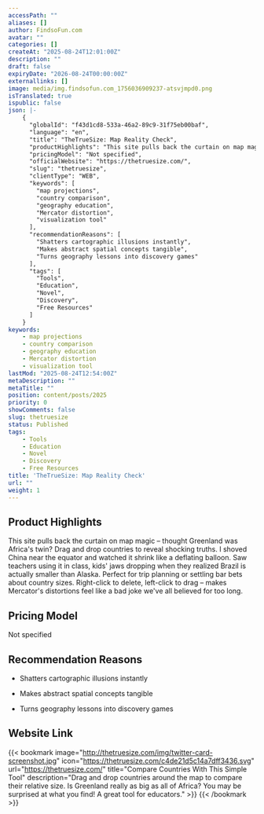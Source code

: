 ```yaml
---
accessPath: ""
aliases: []
author: FindsoFun.com
avatar: ""
categories: []
createAt: "2025-08-24T12:01:00Z"
description: ""
draft: false
expiryDate: "2026-08-24T00:00:00Z"
externallinks: []
image: media/img.findsofun.com_1756036909237-atsvjmpd0.png
isTranslated: true
ispublic: false
json: |-
    {
      "globalId": "f43d1cd8-533a-46a2-89c9-31f75eb00baf",
      "language": "en",
      "title": "TheTrueSize: Map Reality Check",
      "productHighlights": "This site pulls back the curtain on map magic – thought Greenland was Africa's twin? Drag and drop countries to reveal shocking truths. I shoved China near the equator and watched it shrink like a deflating balloon. Saw teachers using it in class, kids' jaws dropping when they realized Brazil is actually smaller than Alaska. Perfect for trip planning or settling bar bets about country sizes. Right-click to delete, left-click to drag – makes Mercator's distortions feel like a bad joke we've all believed for too long.",
      "pricingModel": "Not specified",
      "officialWebsite": "https://thetruesize.com/",
      "slug": "thetruesize",
      "clientType": "WEB",
      "keywords": [
        "map projections",
        "country comparison",
        "geography education",
        "Mercator distortion",
        "visualization tool"
      ],
      "recommendationReasons": [
        "Shatters cartographic illusions instantly",
        "Makes abstract spatial concepts tangible",
        "Turns geography lessons into discovery games"
      ],
      "tags": [
        "Tools",
        "Education",
        "Novel",
        "Discovery",
        "Free Resources"
      ]
    }
keywords:
    - map projections
    - country comparison
    - geography education
    - Mercator distortion
    - visualization tool
lastMod: "2025-08-24T12:54:00Z"
metaDescription: ""
metaTitle: ""
position: content/posts/2025
priority: 0
showComments: false
slug: thetruesize
status: Published
tags:
    - Tools
    - Education
    - Novel
    - Discovery
    - Free Resources
title: 'TheTrueSize: Map Reality Check'
url: ""
weight: 1
---
```

## Product Highlights
This site pulls back the curtain on map magic – thought Greenland was Africa's twin? Drag and drop countries to reveal shocking truths. I shoved China near the equator and watched it shrink like a deflating balloon. Saw teachers using it in class, kids' jaws dropping when they realized Brazil is actually smaller than Alaska. Perfect for trip planning or settling bar bets about country sizes. Right-click to delete, left-click to drag – makes Mercator's distortions feel like a bad joke we've all believed for too long.

## Pricing Model
<!--more-->Not specified

## Recommendation Reasons
- Shatters cartographic illusions instantly

- Makes abstract spatial concepts tangible

- Turns geography lessons into discovery games

## Website Link
{{< bookmark image="http://thetruesize.com/img/twitter-card-screenshot.jpg" icon="https://thetruesize.com/c4de21d5c14a7dff3436.svg" url="https://thetruesize.com/" title="Compare Countries With This Simple Tool" description="Drag and drop countries around the map to compare their relative size. Is Greenland really as big as all of Africa? You may be surprised at what you find! A great tool for educators." >}}
{{< /bookmark >}}

